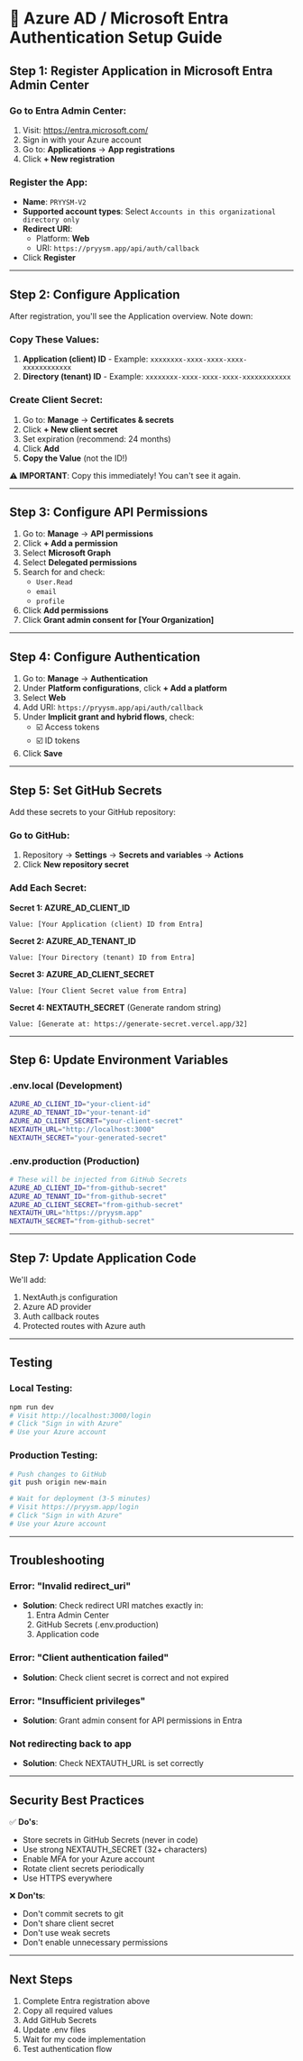 # 🔐 Azure AD / Microsoft Entra Authentication Setup Guide

## Step 1: Register Application in Microsoft Entra Admin Center

### Go to Entra Admin Center:
1. Visit: https://entra.microsoft.com/
2. Sign in with your Azure account
3. Go to: **Applications** → **App registrations**
4. Click **+ New registration**

### Register the App:
- **Name**: `PRYYSM-V2`
- **Supported account types**: Select `Accounts in this organizational directory only`
- **Redirect URI**: 
  - Platform: **Web**
  - URI: `https://pryysm.app/api/auth/callback`
- Click **Register**

---

## Step 2: Configure Application

After registration, you'll see the Application overview. Note down:

### Copy These Values:
1. **Application (client) ID** - Example: `xxxxxxxx-xxxx-xxxx-xxxx-xxxxxxxxxxxx`
2. **Directory (tenant) ID** - Example: `xxxxxxxx-xxxx-xxxx-xxxx-xxxxxxxxxxxx`

### Create Client Secret:

1. Go to: **Manage** → **Certificates & secrets**
2. Click **+ New client secret**
3. Set expiration (recommend: 24 months)
4. Click **Add**
5. **Copy the Value** (not the ID!)

**⚠️ IMPORTANT**: Copy this immediately! You can't see it again.

---

## Step 3: Configure API Permissions

1. Go to: **Manage** → **API permissions**
2. Click **+ Add a permission**
3. Select **Microsoft Graph**
4. Select **Delegated permissions**
5. Search for and check:
   - `User.Read`
   - `email`
   - `profile`
6. Click **Add permissions**
7. Click **Grant admin consent for [Your Organization]**

---

## Step 4: Configure Authentication

1. Go to: **Manage** → **Authentication**
2. Under **Platform configurations**, click **+ Add a platform**
3. Select **Web**
4. Add URI: `https://pryysm.app/api/auth/callback`
5. Under **Implicit grant and hybrid flows**, check:
   - ☑️ Access tokens
   - ☑️ ID tokens
6. Click **Save**

---

## Step 5: Set GitHub Secrets

Add these secrets to your GitHub repository:

### Go to GitHub:
1. Repository → **Settings** → **Secrets and variables** → **Actions**
2. Click **New repository secret**

### Add Each Secret:

**Secret 1: AZURE_AD_CLIENT_ID**
```
Value: [Your Application (client) ID from Entra]
```

**Secret 2: AZURE_AD_TENANT_ID**
```
Value: [Your Directory (tenant) ID from Entra]
```

**Secret 3: AZURE_AD_CLIENT_SECRET**
```
Value: [Your Client Secret value from Entra]
```

**Secret 4: NEXTAUTH_SECRET** (Generate random string)
```
Value: [Generate at: https://generate-secret.vercel.app/32]
```

---

## Step 6: Update Environment Variables

### .env.local (Development)
```bash
AZURE_AD_CLIENT_ID="your-client-id"
AZURE_AD_TENANT_ID="your-tenant-id"
AZURE_AD_CLIENT_SECRET="your-client-secret"
NEXTAUTH_URL="http://localhost:3000"
NEXTAUTH_SECRET="your-generated-secret"
```

### .env.production (Production)
```bash
# These will be injected from GitHub Secrets
AZURE_AD_CLIENT_ID="from-github-secret"
AZURE_AD_TENANT_ID="from-github-secret"
AZURE_AD_CLIENT_SECRET="from-github-secret"
NEXTAUTH_URL="https://pryysm.app"
NEXTAUTH_SECRET="from-github-secret"
```

---

## Step 7: Update Application Code

We'll add:
1. NextAuth.js configuration
2. Azure AD provider
3. Auth callback routes
4. Protected routes with Azure auth

---

## Testing

### Local Testing:
```bash
npm run dev
# Visit http://localhost:3000/login
# Click "Sign in with Azure"
# Use your Azure account
```

### Production Testing:
```bash
# Push changes to GitHub
git push origin new-main

# Wait for deployment (3-5 minutes)
# Visit https://pryysm.app/login
# Click "Sign in with Azure"
# Use your Azure account
```

---

## Troubleshooting

### Error: "Invalid redirect_uri"
- **Solution**: Check redirect URI matches exactly in:
  1. Entra Admin Center
  2. GitHub Secrets (.env.production)
  3. Application code

### Error: "Client authentication failed"
- **Solution**: Check client secret is correct and not expired

### Error: "Insufficient privileges"
- **Solution**: Grant admin consent for API permissions in Entra

### Not redirecting back to app
- **Solution**: Check NEXTAUTH_URL is set correctly

---

## Security Best Practices

✅ **Do's**:
- Store secrets in GitHub Secrets (never in code)
- Use strong NEXTAUTH_SECRET (32+ characters)
- Enable MFA for your Azure account
- Rotate client secrets periodically
- Use HTTPS everywhere

❌ **Don'ts**:
- Don't commit secrets to git
- Don't share client secret
- Don't use weak secrets
- Don't enable unnecessary permissions

---

## Next Steps

1. Complete Entra registration above
2. Copy all required values
3. Add GitHub Secrets
4. Update .env files
5. Wait for my code implementation
6. Test authentication flow

